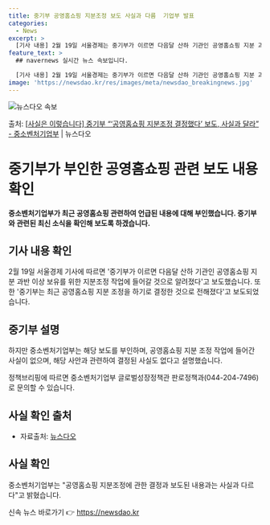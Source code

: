 ```yaml
---
title: 중기부 공영홈쇼핑 지분조정 보도 사실과 다름  기업부 발표
categories:
  - News
excerpt: >
  [기사 내용] 2월 19일 서울경제는 중기부가 이르면 다음달 산하 기관인 공영홈쇼핑 지분 과반 이상 보유를 …
feature_text: >
  ## navernews 실시간 뉴스 속보입니다.

  [기사 내용] 2월 19일 서울경제는 중기부가 이르면 다음달 산하 기관인 공영홈쇼핑 지분 과반 이상 보유를 …
image: 'https://newsdao.kr/res/images/meta/newsdao_breakingnews.jpg'
---
```


![뉴스다오 속보](https://newsdao.kr/res/images/meta/newsdao_breakingnews.jpg)

<p>출처: <a href="https://newsdao.kr/3203" rel="dofollow">[사실은 이렇습니다] 중기부 “‘공영홈쇼핑 지분조정 결정했다’ 보도, 사실과 달라” - 중소벤처기업부</a> | 뉴스다오</p>

<h1>중기부가 부인한 공영홈쇼핑 관련 보도 내용 확인</h1>
<p data-ke-size="size16"><b>중소벤처기업부가 최근 공영홈쇼핑 관련하여 언급된 내용에 대해 부인했습니다. 중기부와 관련된 최신 소식을 확인해 보도록 하겠습니다.</b></p>

<h2 data-ke-size="size26">기사 내용 확인</h2>
<p data-ke-size="size16">2월 19일 서울경제 기사에 따르면 '중기부가 이르면 다음달 산하 기관인 공영홈쇼핑 지분 과반 이상 보유를 위한 지분조정 작업에 들어갈 것으로 알려졌다'고 보도했습니다. 또한 '중기부는 최근 공영홈쇼핑 지분 조정을 하기로 결정한 것으로 전해졌다'고 보도되었습니다.</p>

<h2 data-ke-size="size26">중기부 설명</h2>
<p data-ke-size="size16">하지만 중소벤처기업부는 해당 보도를 부인하며, 공영홈쇼핑 지분 조정 작업에 들어간 사실이 없으며, 해당 사안과 관련하여 결정된 사실도 없다고 설명했습니다.</p>

<p data-ke-size="size16">정책브리핑에 따르면 중소벤처기업부 글로벌성장정책관 판로정책과(044-204-7496)로 문의할 수 있습니다.</p>

<h2 data-ke-size="size26">사실 확인 출처</h2>
<ul>
    <li>자료출처: <a href="https://newsdao.kr/3203">뉴스다오</a></li>
</ul>

<h2 data-ke-size="size26">사실 확인</h2>
<p data-ke-size="size16">중소벤처기업부는 "공영홈쇼핑 지분조정에 관한 결정과 보도된 내용과는 사실과 다르다"고 밝혔습니다.</p>
 

신속 뉴스 바로가기 👉 <a href="https://newsdao.kr" rel="dofollow">https://newsdao.kr</a>


